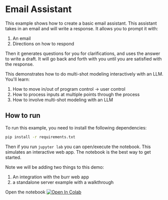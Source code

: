 # Email Assistant

This example shows how to create a basic email assistant. This assistant
takes in an email and will write a response. It allows you to prompt it with:
1. An email
2. Directions on how to respond

Then it generates questions for you for clarifications, and uses the answer to write a draft.
It will go back and forth with you until you are satisfied with the response.

This demonstrates how to do multi-shot modeling interactively with an LLM. You'll learn:

1. How to move in/out of program control -> user control
2. How to process inputs at multiple points through the process
3. How to involve multi-shot modeling with an LLM

## How to run

To run this example, you need to install the following dependencies:

```bash
pip install -r requirements.txt
```

Then if you run `jupyter lab` you can open/execute the notebook.
This simulates an interactive web app. The notebook is the best way to get started.

Note we will be adding two things to this demo:
1. An integration with the burr web app
2. a standalone server example with a walkthrough

Open the notebook <a target="_blank" href="https://colab.research.google.com/github/dagworks-inc/burr/blob/main/examples/email-assistant/notebook.ipynb">
  <img src="https://colab.research.google.com/assets/colab-badge.svg" alt="Open In Colab"/>
</a>
